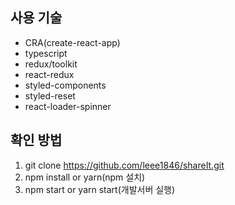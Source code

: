 ## 사용 기술
- CRA(create-react-app)
- typescript
- redux/toolkit
- react-redux
- styled-components
- styled-reset
- react-loader-spinner

## 확인 방법
1. git clone https://github.com/leee1846/shareIt.git 
2. npm install or yarn(npm 설치)
3. npm start or yarn start(개발서버 실행)
